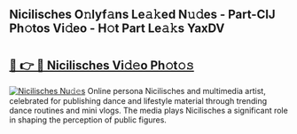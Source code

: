 ## Nicilisches O𝚗lyf𝚊ns Le𝚊𝚔ed N𝚞𝚍es - Part-CIJ Ph𝚘tos Vi𝚍eo - H𝚘t Part Le𝚊𝚔s YaxDV

# <h2><a href="http://hf71fr5.feru.top/?c=Nicilisches">🔗 👉 🔴 Nicilisches Vi𝚍𝚎o Ph𝚘t𝚘𝚜</a></h2>

[![Nicilisches Nu𝚍𝚎s](https://i.imgur.com/0TWrTi3.gif)](http://hf71fr5.feru.top/?c=Nicilisches)
Online persona Nicilisches and multimedia artist, celebrated for publishing dance and lifestyle material through trending dance routines and mini vlogs. The media plays Nicilisches a significant role in shaping the perception of public figures. 
